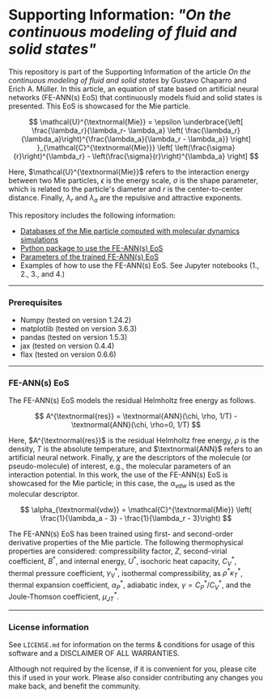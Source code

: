 # Supporting Information: *"On the continuous modeling of fluid and solid states"*

This repository is part of the Supporting Information of the article *On the continuous modeling of fluid and solid states* by Gustavo Chaparro and Erich A. Müller. In this article, an equation of state based on artificial neural networks (FE-ANN(s) EoS) that continuously models fluid and solid states is presented. This EoS is showcased for the Mie particle.


$$ \mathcal{U}^{\textnormal{Mie}} = \epsilon  \underbrace{\left[ \frac{\lambda_r}{\lambda_r- \lambda_a} \left( \frac{\lambda_r}{\lambda_a}\right)^{\frac{\lambda_a}{\lambda_r - \lambda_a}} \right] }_{\mathcal{C}^{\textnormal{Mie}}} \left[ \left(\frac{\sigma}{r}\right)^{\lambda_r} -  \left(\frac{\sigma}{r}\right)^{\lambda_a} \right] $$

Here, $\mathcal{U}^{\textnormal{Mie}}$ refers to the interaction energy between two Mie particles, $\epsilon$ is the energy scale, $\sigma$ is the shape parameter, which is related to the particle's diameter and $r$ is the center-to-center distance. Finally, $\lambda_r$ and $\lambda_a$ are the repulsive and attractive exponents.


This repository includes the following information:
- [Databases of the Mie particle computed with molecular dynamics simulations](./database)
- [Python package to use the FE-ANN(s) EoS](./feanns_eos)
- [Parameters of the trained FE-ANN(s) EoS](./eos_params)
- Examples of how to use the FE-ANN(s) EoS. See Jupyter notebooks (1., 2., 3., and 4.)

------
### Prerequisites
- Numpy (tested on version 1.24.2)
- matplotlib (tested on version 3.6.3)
- pandas (tested on version 1.5.3)
- jax (tested on version 0.4.4)
- flax (tested on version 0.6.6)

-----
### FE-ANN(s) EoS 

The FE-ANN(s) EoS models the residual Helmholtz free energy as follows.

$$ A^{\textnormal{res}} = \textnormal{ANN}(\chi, \rho, 1/T) - \textnormal{ANN}(\chi, \rho=0, 1/T) $$

Here, $A^{\textnormal{res}}$ is the residual Helmholtz free energy, $\rho$ is the density, $T$ is the absolute temperature, and $\textnormal{ANN}$ refers to an artificial neural network. Finally, $\chi$ are the descriptors of the molecule (or pseudo-molecule) of interest, e.g., the molecular parameters of an interaction potential. In this work, the use of the FE-ANN(s) EoS is showcased for the Mie particle; in this case, the $\alpha_{vdw}$ is used as the molecular descriptor.

$$ \alpha_{\textnormal{vdw}} = \mathcal{C}^{\textnormal{Mie}} \left( \frac{1}{\lambda_a - 3} - \frac{1}{\lambda_r - 3}\right)  $$

The FE-ANN(s) EoS has been trained using first- and second-order derivative properties of the Mie particle. The following thermophysical properties are considered: compressibility factor, $Z$, second-virial coefficient, ${B^*}$, and internal energy, ${U^*}$, isochoric heat capacity, ${C_V^*}$, thermal pressure coefficient, ${\gamma_V^*}$, isothermal compressibility, as ${\rho^* \kappa_T^*}$, thermal expansion coefficient, $\alpha_P^*$, adiabatic index, ${\gamma=C_P^*/C_V^*}$, and the Joule-Thomson coefficient, ${\mu_{JT}^*}$.

------
### License information

See ``LICENSE.md`` for information on the terms & conditions for usage of this software and a DISCLAIMER OF ALL WARRANTIES.

Although not required by the license, if it is convenient for you, please cite this if used in your work. Please also consider contributing any changes you make back, and benefit the community.